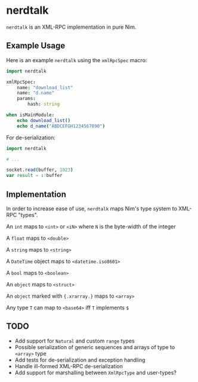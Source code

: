# nerdtalk

`nerdtalk` is an XML-RPC implementation in pure Nim.

## Example Usage

Here is an example `nerdtalk` using the `xmlRpcSpec` macro:

```nim
import nerdtalk

xmlRpcSpec:
    name: "download_list"
    name: "d.name"
    params:
        hash: string

when isMainModule:
    echo download_list()
    echo d_name("ABDCEFGH1234567890")
```

For de-serialization:

```nim
import nerdtalk

# ...

socket.read(buffer, 1023)
var result = :!buffer
```

## Implementation

In order to increase ease of use, `nerdtalk` maps Nim's type system
to XML-RPC "types".

An `int` maps to `<int>` or `<iN>` where `N` is the byte-width of the integer

A `float` maps to `<double>`

A `string` maps to `<string>`

A `DateTime` object maps to `<datetime.iso8601>`

A `bool` maps to `<boolean>`

An `object` maps to `<struct>`

An `object` marked with  `{.xrarray.}` maps to `<array>`

Any type `T` can map to `<base64>` iff `T` implements `$`

## TODO

- Add support for `Natural` and custom `range` types
- Possible serialization of generic sequences and arrays of type to
`<array>` type
- Add tests for de-serialization and exception handling
- Handle ill-formed XML-RPC de-serialization
- Add support for marshalling between `XmlRpcType` and user-types?

